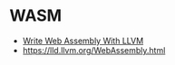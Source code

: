 # WASM

* [Write Web Assembly With LLVM](https://richardanaya.medium.com/write-web-assembly-with-llvm-fbee788b2817)
* https://lld.llvm.org/WebAssembly.html
